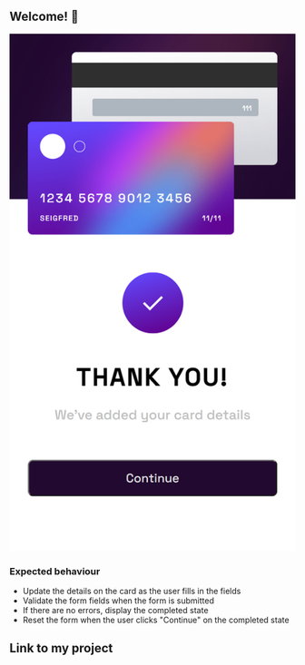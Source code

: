 
## Welcome! 👋

![Design preview for the Interactive card details form coding challenge](./output/outputActive..png)


### Expected behaviour

- Update the details on the card as the user fills in the fields
- Validate the form fields when the form is submitted
- If there are no errors, display the completed state
- Reset the form when the user clicks "Continue" on the completed state


## Link to my project






